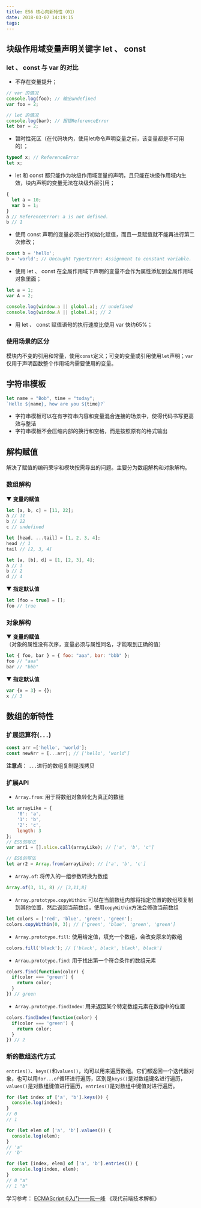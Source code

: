 ```yaml
---
title: ES6 核心向新特性（01）
date: 2018-03-07 14:19:15
tags:
---
```


## 块级作用域变量声明关键字 let 、 const

### let 、 const 与 var 的对比
* 不存在变量提升；
```js
// var 的情况
console.log(foo); // 输出undefined
var foo = 2;

// let 的情况
console.log(bar); // 报错ReferenceError
let bar = 2;
```
* 暂时性死区（在代码块内，使用let命令声明变量之前，该变量都是不可用的）；
```js
typeof x; // ReferenceError
let x;
```

* let 和 const 都只能作为块级作用域变量的声明，且只能在块级作用域内生效，块内声明的变量无法在块级外层引用；
```js
{
  let a = 10;
  var b = 1;
}
a // ReferenceError: a is not defined.
b // 1
```
* 使用 const 声明的变量必须进行初始化赋值，而且一旦赋值就不能再进行第二次修改；
```js
const b = 'hello';
b = 'world'; // Uncaught TyperError: Assignment to constant variable.
```
* 使用 let 、 const 在全局作用域下声明的变量不会作为属性添加到全局作用域对象里面；
```js
let a = 1;
var A = 2;

console.log(window.a || global.a); // undefined
console.log(window.A || global.A); // 2
```
* 用 let 、 const 赋值语句的执行速度比使用 var 快约65%；
### 使用场景的区分
模块内不变的引用和常量，使用`const`定义；可变的变量或引用使用`let`声明；`var`仅用于声明函数整个作用域内需要使用的变量。

## 字符串模板
```js
let name = "Bob", time = "today";
`Hello ${name}, how are you ${time}?`
```
* 字符串模板可以在有字符串内容和变量混合连接的场景中，使得代码书写更高效与整洁
* 字符串模板不会压缩内部的换行和空格，而是按照原有的格式输出

## 解构赋值
解决了赋值的编码荣宇和模块按需导出的问题。主要分为数组解构和对象解构。
### 数组解构
▼ **变量的赋值**
```js
let [a, b, c] = [11, 22];
a // 11
b // 22
c // undefined

let [head, ...tail] = [1, 2, 3, 4];
head // 1
tail // [2, 3, 4]

let [a, [b], d] = [1, [2, 3], 4];
a // 1
b // 2
d // 4
```
▼ **指定默认值**
```js
let [foo = true] = [];
foo // true
```
### 对象解构
▼ **变量的赋值**（对象的属性没有次序，变量必须与属性同名，才能取到正确的值）
```js
let { foo, bar } = { foo: "aaa", bar: "bbb" };
foo // "aaa"
bar // "bbb"
```
▼ **指定默认值**
```js
var {x = 3} = {};
x // 3
```

## 数组的新特性
### 扩展运算符(`...`)
```js
const arr =['hello', 'world'];
const newArr = [...arr]; // ['hello', 'world']
```
**注意点**： `...`进行的数组复制是浅拷贝
### 扩展API
* `Array.from`: 用于将数组对象转化为真正的数组
```js
let arrayLike = {
    '0': 'a',
    '1': 'b',
    '2': 'c',
    length: 3
};
// ES5的写法
var arr1 = [].slice.call(arrayLike); // ['a', 'b', 'c']

// ES6的写法
let arr2 = Array.from(arrayLike); // ['a', 'b', 'c']
```
* `Array.of`: 将传入的一组参数转换为数组
```js
Array.of(3, 11, 8) // [3,11,8]
```
* `Array.prototype.copyWithin`: 可以在当前数组内部将指定位置的数组项复制到其他位置，然后返回当前数组，使用`copyWithin`方法会修改当前数组
```js
let colors = ['red', 'blue', 'green', 'green'];
colors.copyWithin(0, 3); // ['green', 'blue', 'green', 'green']
```
* `Array.prototype.fill`: 使用给定值，填充一个数组，会改变原来的数组
```js
colors.fill('black'); // ['black', black', black', black']
```
* `Arrau.prototype.find`: 用于找出第一个符合条件的数组元素
```js
colors.find(function(color) {
  if(color === 'green') {
    return color;
  }
}) // green
```
* `Array.prototype.findIndex`: 用来返回某个特定数组元素在数组中的位置
```js
colors.findIndex(function(color) {
  if(color === 'green') {
    return color;
  }
}) // 2
```
### 新的数组迭代方式
`entries()`、`keys()`和`values()`，均可以用来遍历数组。它们都返回一个迭代器对象，也可以用`for...of`循环进行遍历，区别是`keys()`是对数组键名进行遍历，`values()`是对数组键值进行遍历，`entries()`是对数组中键值对进行遍历。
```js
for (let index of ['a', 'b'].keys()) {
  console.log(index);
}
// 0
// 1

for (let elem of ['a', 'b'].values()) {
  console.log(elem);
}
// 'a'
// 'b'

for (let [index, elem] of ['a', 'b'].entries()) {
  console.log(index, elem);
}
// 0 "a"
// 1 "b"
```

学习参考：
[ECMAScript 6入门——阮一峰](http://es6.ruanyifeng.com/)
《现代前端技术解析》